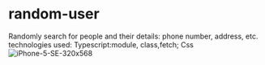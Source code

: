 # random-user
Randomly search for people and their details: phone number, address, etc. 
technologies used: Typescript:module, class,fetch; Css![iPhone-5-SE-320x568](https://user-images.githubusercontent.com/61388692/166311212-c5ebe06c-2823-42fd-b06f-5419fde7993a.png)
